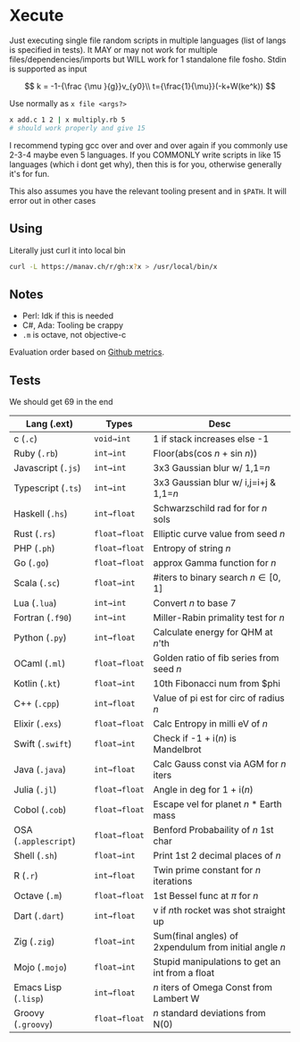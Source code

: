 # Xecute

Just executing single file random scripts in multiple languages (list of langs is specified in tests). It MAY or may not work for multiple files/dependencies/imports but WILL work for 1 standalone file fosho. Stdin is supported as input

$$
k = -1-{\frac {\mu }{g}}v_{y0}\\
t={\frac{1}{\mu}}(-k+W(ke^k))
$$


Use normally as `x file <args?>`

```sh
x add.c 1 2 | x multiply.rb 5
# should work properly and give 15
```

I recommend typing gcc over and over and over again if you commonly use 2-3-4 maybe even 5 languages. If you COMMONLY write scripts in like 15 languages (which i dont get why), then this is for you, otherwise generally it's for fun.

This also assumes you have the relevant tooling present and in `$PATH`. It will error out in other cases

## Using
Literally just curl it into local bin
```bash
curl -L https://manav.ch/r/gh:x?x > /usr/local/bin/x
```

<!-- ## Ideas
- Omega constant by iterating over Oe^O = 1 -->

## Notes
- Perl: Idk if this is needed
- C#, Ada: Tooling be crappy
- `.m` is octave, not objective-c

Evaluation order based on [Github metrics](https://innovationgraph.github.com/global-metrics/programming-languages).

## Tests
We should get 69 in the end

| Lang (.ext)        | Types         | Desc                                     |
|--------------------|---------------|------------------------------------------|
| c (`.c`)           | `void→int`    | 1 if stack increases else -1             |
| Ruby (`.rb`)       | `int→int`     | Floor(abs(cos $n$ + sin $n$))              |
| Javascript (`.js`) | `int→int`     | 3x3 Gaussian blur w/ 1,1=$n$              |
| Typescript (`.ts`) | `int→int`     | 3x3 Gaussian blur w/ i,j=i+j &amp; 1,1=$n$|
| Haskell (`.hs`)    | `int→float`    | Schwarzschild rad for for $n$ sols        |
| Rust (`.rs`)       | `float→float`   | Elliptic curve value from seed $n$        |
| PHP (`.ph`)        | `float→float`   | Entropy of string  $n$                    |
| Go (`.go`)         | `float→float`   | approx Gamma function for $n$             |
| Scala (`.sc`)      | `float→int`    | #iters to binary search $n \in [0,1]$   |
| Lua (`.lua`)       | `int→int`     | Convert $n$ to base 7                     |
| Fortran (`.f90`)   | `int→int`     | Miller-Rabin primality test for $n$       |
| Python (`.py`)     | `int→float`    | Calculate energy for QHM at $n$'th        |
| OCaml (`.ml`)      | `float→float`   | Golden ratio of fib series from seed $n$   |
| Kotlin (`.kt`)     | `float→int`    | 10th Fibonacci num from $phi             |
| C++ (`.cpp`)       | `int→float`    | Value of pi est for circ of radius $n$    |
| Elixir (`.exs`)    | `float→float`   | Calc Entropy in milli eV of $n$           |
| Swift (`.swift`)   | `float→int`    | Check if -1 + i($n$)  is Mandelbrot       |
| Java (`.java`)     | `int→float`    | Calc Gauss const via AGM for $n$ iters    |
| Julia (`.jl`)      | `float→float`   | Angle in deg for 1 + i($n$)               |
| Cobol (`.cob`)     | `float→float`   | Escape vel for planet $n$ * Earth mass    |
| OSA (`.applescript`)| `float→float`   | Benford Probabaility of $n$ 1st char      |
| Shell (`.sh`)       | `float→int`    | Print 1st 2 decimal places of $n$         |
| R (`.r`)            | `int→float`    | Twin prime constant for $n$ iterations               |
| Octave (`.m`)       | `float→float`    | 1st Bessel func at $\pi$ for $n$          |
| Dart (`.dart`)  | `int→float`   | v if $n%2$th rocket was shot straight up |
| Zig (`.zig`)  | `float→int`   | Sum(final angles) of 2xpendulum from initial angle $n$  |
| Mojo (`.mojo`)  | `float→int`   | Stupid manipulations to get an int from a float  |
| Emacs Lisp (`.lisp`)  | `int→float`   | $n$ iters of Omega Const from Lambert W |
| Groovy (`.groovy`)  | `float→float`   | $n$ standard deviations from N(0)  |